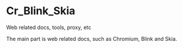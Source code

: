 Cr_Blink_Skia
=============

Web related docs, tools, proxy, etc

The main part is web related docs, such as Chromium, Blink and Skia.
